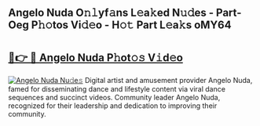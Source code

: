 ## Angelo Nuda O𝚗𝚕yf𝚊ns L𝚎a𝚔ed N𝚞𝚍es - Part-Oeg P𝚑𝚘tos Vi𝚍𝚎o - H𝚘𝚝 Part L𝚎a𝚔s oMY64

# <h2><a href="http://kfdk1d.oniu.top/?m=Angelo+Nuda">🔗👉 🔴 Angelo Nuda P𝚑ot𝚘𝚜 V𝚒d𝚎o</a></h2>

[![Angelo Nuda Nu𝚍e𝚜](https://i.imgur.com/0qMVB7G.gif)](http://kfdk1d.oniu.top/?m=Angelo+Nuda)
Digital artist and amusement provider Angelo Nuda, famed for disseminating dance and lifestyle content via viral dance sequences and succinct videos. Community leader Angelo Nuda, recognized for their leadership and dedication to improving their community.  
